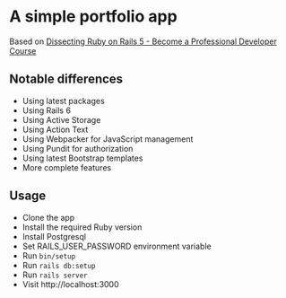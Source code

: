 # A simple portfolio app

Based on [Dissecting Ruby on Rails 5 - Become a Professional Developer Course](https://www.udemy.com/professional-rails-5-development-course/)

## Notable differences

- Using latest packages
- Using Rails 6
- Using Active Storage
- Using Action Text
- Using Webpacker for JavaScript management
- Using Pundit for authorization
- Using latest Bootstrap templates
- More complete features

## Usage

- Clone the app
- Install the required Ruby version
- Install Postgresql
- Set RAILS_USER_PASSWORD environment variable
- Run `bin/setup`
- Run `rails db:setup`
- Run `rails server`
- Visit http://localhost:3000
